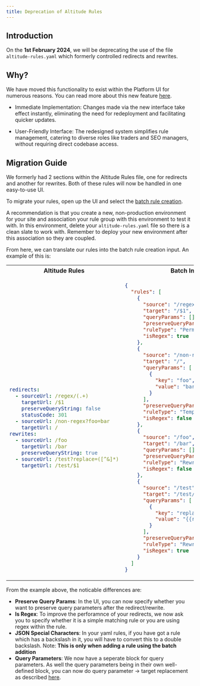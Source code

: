 ```yaml
---
title: Deprecation of Altitude Rules
---
```


## Introduction

On the **1st February 2024**, we will be deprecating the use of the file `altitude-rules.yaml` which formerly controlled redirects and rewrites.

## Why?

We have moved this functionality to exist within the Platform UI for numerous reasons. You can read more about this new feature [here](../edge/rules).

- Immediate Implementation: Changes made via the new interface take effect instantly, eliminating the need for redeployment and facilitating quicker updates.

- User-Friendly Interface: The redesigned system simplifies rule management, catering to diverse roles like traders and SEO managers, without requiring direct codebase access.

## Migration Guide

We formerly had 2 sections within the Altitude Rules file, one for redirects and another for rewrites. Both of these rules will now be handled in one easy-to-use UI.

To migrate your rules, open up the UI and select the [batch rule creation](../edge/rules/#batch-rule-creation).

A recommendation is that you create a new, non-production environment for your site and association your rule group with this environment to test it with. In this environment, delete your `altitude-rules.yaml` file so there is a clean slate to work with. Remember to deploy your new environment after this association so they are coupled.

From here, we can translate our rules into the batch rule creation input. An example of this is:

<table>
  <tr>
    <th>Altitude Rules</th>
    <th>Batch Input</th>
  </tr>
  <tr>
  <td>

```yml
redirects:
  - sourceUrl: /regex/(.+)
    targetUrl: /$1
    preserveQueryString: false
    statusCode: 301
  - sourceUrl: /non-regex?foo=bar
    targetUrl: /
rewrites:
  - sourceUrl: /foo
    targetUrl: /bar
    preserveQueryString: true
  - sourceUrl: /test?replace=([^&]*)
    targetUrl: /test/$1
```

  </td>

  <td>

```json
{
  "rules": [
    {
      "source": "/regex/(.+)",
      "target": "/$1",
      "queryParams": [],
      "preserveQueryParams": false,
      "ruleType": "PermanentRedirect",
      "isRegex": true
    },
    {
      "source": "/non-regex",
      "target": "/",
      "queryParams": [
        {
          "key": "foo",
          "value": "bar"
        }
      ],
      "preserveQueryParams": true,
      "ruleType": "TemporaryRedirect",
      "isRegex": false
    },
    {
      "source": "/foo",
      "target": "/bar",
      "queryParams": [],
      "preserveQueryParams": true,
      "ruleType": "Rewrite",
      "isRegex": false
    },
    {
      "source": "/test",
      "target": "/test/{{replaceValue}}",
      "queryParams": [
        {
          "key": "replace",
          "value": "{{replaceValue}}"
        }
      ],
      "preserveQueryParams": true,
      "ruleType": "Rewrite",
      "isRegex": true
    }
  ]
}
```

  </td>
  </tr>
</table>

From the example above, the noticable differences are:

- **Preserve Query Params**: In the UI, you can now specify whether you want to preserve query parameters after the redirect/rewrite.
- **Is Regex**: To improve the perforamnce of your redirects, we now ask you to specify whether it is a simple matching rule or you are using regex within the rule.
- **JSON Special Characters**: In your yaml rules, if you have got a rule which has a backslash in it, you will have to convert this to a double backslash. Note: **This is only when adding a rule using the batch addition**
- **Query Parameters**: We now have a seperate block for query parameters. As well the query parameters being in their own well-defined block, you can now do query parameter -> target replacement as described [here](../edge/rules/#common-pattern-replacement).
